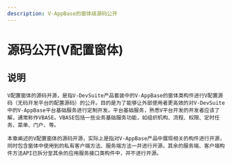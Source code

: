 ```yaml
---
description: V-AppBase的窗体级源码公开
---
```


# 源码公开\(V配置窗体\)

## 说明

    V配置窗体的源码开源，是指V-DevSuite产品套装中的V-AppBase的窗体类构件进行V配置源码（无码开发平台的配置源码）的公开。目的是为了能够让外部使用者更高效的对V-DevSuite中的V-AppBase平台基础服务进行定制开发。平台基础服务，熟悉V平台开发的开发者应该了解，通常称作VBASE。VBASE包括一些业务基础服务功能，如组织机构、流程、权限、定时任务、菜单、门户、等。

    本章阐述的V配置窗体的源码开源，实际上是指对V-AppBase产品中展现相关的构件进行开源，同时包含窗体中使用到的私有客户端方法、服务端方法一并进行开源。其余的服务端、客户端构件方法API已拆分至其余的应用服务接口类构件中，并不进行开源。

